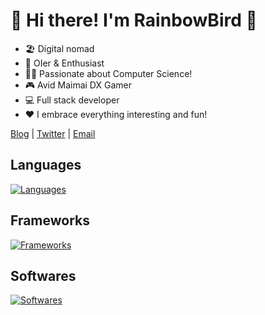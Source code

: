 # 👋 Hi there! I'm RainbowBird 🦜

<!--<a href="https://github.com/luoling8192?tab=repositories" >
  <img align=right width="45%" src="https://github-readme-stats.vercel.app/api?username=luoling8192&show_icons=true" />
</a>-->

<!--<a href="https://github.com/luoling8192?tab=repositories" >
  <img align=right width="45%" src="https://github-readme-stats.vercel.app/api/top-langs/?username=luoling8192&show_icons=true" />
</a>-->

<!--<a href="https://gitroll.io/profile/u5EsXuBXEzUarcUG7WxWZdHyXNao1" target="_blank">
  <img align=right width="40%" style="margin-bottom: 2rem;" src="https://gitroll.io/api/badges/profiles/v1/u5EsXuBXEzUarcUG7WxWZdHyXNao1" alt="GitRoll Profile Badge"/>
</a>-->

- 🏖 Digital nomad
- 🧠 OIer & Enthusiast
- 👩‍💻 Passionate about Computer Science!
- 🎮 Avid Maimai DX Gamer
- 💻 Full stack developer
- ❤ I embrace everything interesting and fun!


<!--[![DX-Rating](https://dxrating.luoling.moe/api/genImage/luoling8192?b)](https://github.com/luoling8192/dxrating)-->

[Blog](https://blog.luoling.moe) | [Twitter](https://www.twitter.com/luoling8192) | [Email](mailto:me@luoling.moe)

## Languages
[![Languages](https://skillicons.dev/icons?i=ts,cpp,python,go,cs,php&theme=light)](https://skillicons.dev)

## Frameworks
[![Frameworks](https://skillicons.dev/icons?i=nodejs,vue,react,vite,pinia,redux,tailwindcss,express,jquery,regex,electron&theme=light)](https://skillicons.dev)

## Softwares
[![Softwares](https://skillicons.dev/icons?i=docker,k8s,workers,nginx,mysql,postgresql,redis&theme=light)](https://skillicons.dev)
